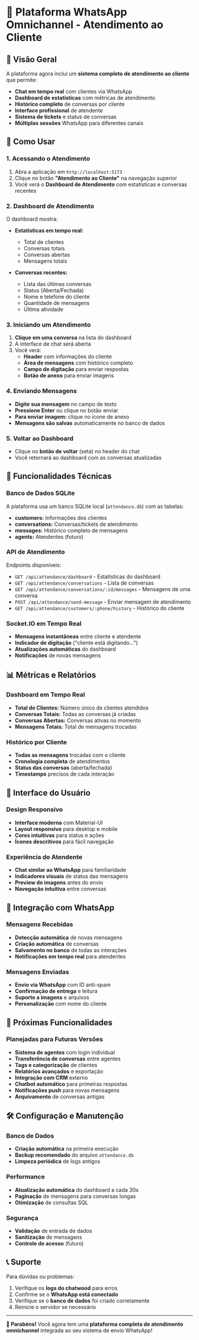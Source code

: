 # 📱 Plataforma WhatsApp Omnichannel - Atendimento ao Cliente

## 🎯 Visão Geral

A plataforma agora inclui um **sistema completo de atendimento ao cliente** que permite:

- **Chat em tempo real** com clientes via WhatsApp
- **Dashboard de estatísticas** com métricas de atendimento
- **Histórico completo** de conversas por cliente
- **Interface profissional** de atendente
- **Sistema de tickets** e status de conversas
- **Múltiplas sessões** WhatsApp para diferentes canais

## 🚀 Como Usar

### 1. Acessando o Atendimento

1. Abra a aplicação em `http://localhost:5173`
2. Clique no botão **"Atendimento ao Cliente"** na navegação superior
3. Você verá o **Dashboard de Atendimento** com estatísticas e conversas recentes

### 2. Dashboard de Atendimento

O dashboard mostra:

- **Estatísticas em tempo real:**
  - Total de clientes
  - Conversas totais
  - Conversas abertas
  - Mensagens totais

- **Conversas recentes:**
  - Lista das últimas conversas
  - Status (Aberta/Fechada)
  - Nome e telefone do cliente
  - Quantidade de mensagens
  - Última atividade

### 3. Iniciando um Atendimento

1. **Clique em uma conversa** na lista do dashboard
2. A interface de chat será aberta
3. Você verá:
   - **Header** com informações do cliente
   - **Área de mensagens** com histórico completo
   - **Campo de digitação** para enviar respostas
   - **Botão de anexo** para enviar imagens

### 4. Enviando Mensagens

- **Digite sua mensagem** no campo de texto
- **Pressione Enter** ou clique no botão enviar
- **Para enviar imagem:** clique no ícone de anexo
- **Mensagens são salvas** automaticamente no banco de dados

### 5. Voltar ao Dashboard

- Clique no **botão de voltar** (seta) no header do chat
- Você retornará ao dashboard com as conversas atualizadas

## 🔧 Funcionalidades Técnicas

### Banco de Dados SQLite

A plataforma usa um banco SQLite local (`attendance.db`) com as tabelas:

- **customers:** Informações dos clientes
- **conversations:** Conversas/tickets de atendimento
- **messages:** Histórico completo de mensagens
- **agents:** Atendentes (futuro)

### API de Atendimento

Endpoints disponíveis:

- `GET /api/attendance/dashboard` - Estatísticas do dashboard
- `GET /api/attendance/conversations` - Lista de conversas
- `GET /api/attendance/conversations/:id/messages` - Mensagens de uma conversa
- `POST /api/attendance/send-message` - Enviar mensagem de atendimento
- `GET /api/attendance/customers/:phone/history` - Histórico do cliente

### Socket.IO em Tempo Real

- **Mensagens instantâneas** entre cliente e atendente
- **Indicador de digitação** ("cliente está digitando...")
- **Atualizações automáticas** do dashboard
- **Notificações** de novas mensagens

## 📊 Métricas e Relatórios

### Dashboard em Tempo Real

- **Total de Clientes:** Número único de clientes atendidos
- **Conversas Totais:** Todas as conversas já criadas
- **Conversas Abertas:** Conversas ativas no momento
- **Mensagens Totais:** Total de mensagens trocadas

### Histórico por Cliente

- **Todas as mensagens** trocadas com o cliente
- **Cronologia completa** de atendimentos
- **Status das conversas** (aberta/fechada)
- **Timestamps** precisos de cada interação

## 🎨 Interface do Usuário

### Design Responsivo

- **Interface moderna** com Material-UI
- **Layout responsivo** para desktop e mobile
- **Cores intuitivas** para status e ações
- **Ícones descritivos** para fácil navegação

### Experiência do Atendente

- **Chat similar ao WhatsApp** para familiaridade
- **Indicadores visuais** de status das mensagens
- **Preview de imagens** antes do envio
- **Navegação intuitiva** entre conversas

## 🔄 Integração com WhatsApp

### Mensagens Recebidas

- **Detecção automática** de novas mensagens
- **Criação automática** de conversas
- **Salvamento no banco** de todas as interações
- **Notificações em tempo real** para atendentes

### Mensagens Enviadas

- **Envio via WhatsApp** com ID anti-spam
- **Confirmação de entrega** e leitura
- **Suporte a imagens** e arquivos
- **Personalização** com nome do cliente

## 🚀 Próximas Funcionalidades

### Planejadas para Futuras Versões

- **Sistema de agentes** com login individual
- **Transferência de conversas** entre agentes
- **Tags e categorização** de clientes
- **Relatórios avançados** e exportação
- **Integração com CRM** externo
- **Chatbot automático** para primeiras respostas
- **Notificações push** para novas mensagens
- **Arquivamento** de conversas antigas

## 🛠️ Configuração e Manutenção

### Banco de Dados

- **Criação automática** na primeira execução
- **Backup recomendado** do arquivo `attendance.db`
- **Limpeza periódica** de logs antigos

### Performance

- **Atualização automática** do dashboard a cada 30s
- **Paginação** de mensagens para conversas longas
- **Otimização** de consultas SQL

### Segurança

- **Validação** de entrada de dados
- **Sanitização** de mensagens
- **Controle de acesso** (futuro)

## 📞 Suporte

Para dúvidas ou problemas:

1. Verifique os **logs do chatwood** para erros
2. Confirme se o **WhatsApp está conectado**
3. Verifique se o **banco de dados** foi criado corretamente
4. Reinicie o servidor se necessário

---

**🎉 Parabéns!** Você agora tem uma **plataforma completa de atendimento omnichannel** integrada ao seu sistema de envio WhatsApp! 
